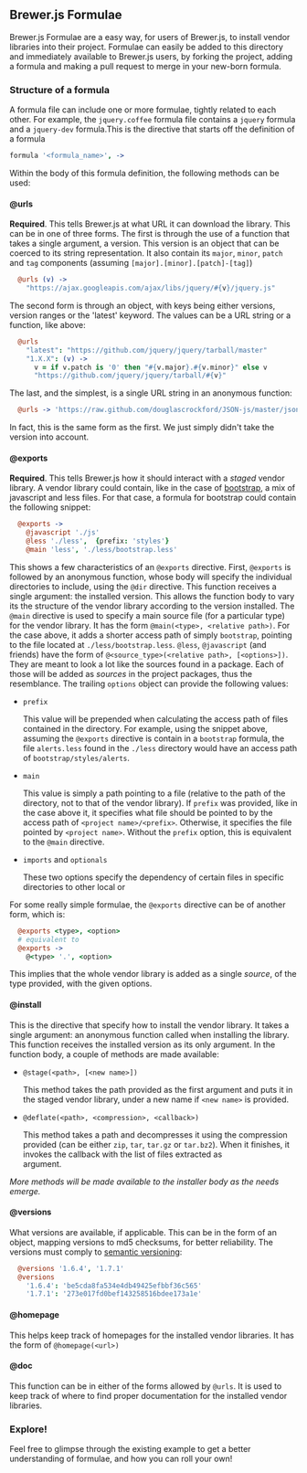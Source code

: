 ## Brewer.js Formulae

Brewer.js Formulae are a easy way, for users of Brewer.js, to install vendor libraries 
into their project. Formulae can easily be added to this directory and immediately
available to Brewer.js users, by forking the project, adding a formula and making a pull
request to merge in your new-born formula.

### Structure of a formula

A formula file can include one or more formulae, tightly related to each other. For example,
the `jquery.coffee` formula file contains a `jquery` formula and a `jquery-dev` formula.This is the directive that starts off the definition of a formula

```coffeescript
formula '<formula_name>', ->
```

Within the body of this formula definition, the following methods can be used:
  
#### @urls 

  **Required**. This tells Brewer.js at what URL it can download the library. This can be in one of three 
  forms. The first is through the use of a function that takes a single argument, a version. This version 
  is an object that can be coerced to its string representation. It also contain its `major`, `minor`, 
  `patch` and `tag` components (assuming `[major].[minor].[patch]-[tag]`)

```coffeescript
  @urls (v) ->
    "https://ajax.googleapis.com/ajax/libs/jquery/#{v}/jquery.js"
```

  The second form is through an object, with keys being either versions, version ranges or the 'latest'
  keyword. The values can be a URL string or a function, like above:
  
```coffeescript
  @urls
    "latest": "https://github.com/jquery/jquery/tarball/master"
    "1.X.X": (v) ->
      v = if v.patch is '0' then "#{v.major}.#{v.minor}" else v
      "https://github.com/jquery/jquery/tarball/#{v}"
```

  The last, and the simplest, is a single URL string in an anonymous function:
  
```coffeescript
  @urls -> 'https://raw.github.com/douglascrockford/JSON-js/master/json2.js'
```

  In fact, this is the same form as the first. We just simply didn't take the version into account.

#### @exports

  **Required**. This tells Brewer.js how it should interact with a *staged* vendor library. A vendor
  library could contain, like in the case of [bootstrap][2], a mix of javascript and less files. For that case,
  a formula for bootstrap could contain the following snippet:

```coffeescript
  @exports ->
    @javascript './js'
    @less './less',  {prefix: 'styles'}
    @main 'less', './less/bootstrap.less'
```
          
  This shows a few characteristics of an `@exports` directive. First, `@exports` is followed by an anonymous
  function, whose body will specify the individual directories to include, using the `@dir` directive. This
  function receives a single argument: the installed version. This allows the function body to vary its
  the structure of the vendor library according to the version installed.
  The `@main` directive is used to specify a main source file (for a particular type) for the vendor library. It
  has the form `@main(<type>, <relative path>)`. For the case above, it adds a shorter access path 
  of simply `bootstrap`, pointing to the file located at `./less/bootstrap.less`. `@less`, `@javascript` (and 
  friends) have the form of `@<source_type>(<relative path>, [<options>])`. They are meant to look a lot like
  the sources found in a package. Each of those will be added as *sources* in the project packages, thus 
  the resemblance. The trailing `options` object can provide the following values:
  
  * `prefix`
  
    This value will be prepended when calculating the access path of files contained in the directory. For 
    example, using the snippet above, assuming the `@exports` directive is contain in a `bootstrap` formula, the  
    file `alerts.less` found in the `./less` directory would have an access path of `bootstrap/styles/alerts`.
  
  * `main`
  
    This value is simply a path pointing to a file (relative to the path of the directory, not to that of the 
    vendor library). If `prefix` was provided, like in the case above it, it specifies what file should be
    pointed to by the access path of `<project name>/<prefix>`. Otherwise, it specifies the file pointed by
    `<project name>`. Without the `prefix` option, this is equivalent to the `@main` directive.
    
  * `imports` and `optionals`
  
    These two options specify the dependency of certain files in specific directories to other local or
  
  For some really simple formulae, the `@exports` directive can be of another form, which is:
  
```coffeescript
  @exports <type>, <option>
  # equivalent to
  @exports ->
    @<type> '.', <option>
```

  This implies that the whole vendor library is added as a single *source*, of the type provided, with the given 
  options.

#### @install

  This is the directive that specify how to install the vendor library. It takes a single argument: an anonymous
  function called when installing the library. This function receives the installed version as its only argument.
  In the function body, a couple of methods are made available: 
  
  * `@stage(<path>, [<new name>])`
    
    This method takes the path provided as the first argument and puts it in the staged vendor library, under a 
    new name if `<new name>` is provided.
      
  * `@deflate(<path>, <compression>, <callback>)`
    
    This method takes a path and decompresses it using the compression provided (can be either `zip`, `tar`,
    `tar.gz` or `tar.bz2`). When it finishes, it invokes the callback with the list of files extracted as  
    argument.
    
  *More methods will be made available to the installer body as the needs emerge.*

#### @versions

  What versions are available, if applicable. This can be in the form of an object, mapping versions to md5 
  checksums, for better reliability. The versions must comply to [semantic versioning][1]:
  
```coffeescript
  @versions '1.6.4', '1.7.1'
  @versions
    '1.6.4': 'be5cda8fa534e4db49425efbbf36c565'
    '1.7.1': '273e017fd0bef143258516bdee173a1e'
```

#### @homepage

  This helps keep track of homepages for the installed vendor libraries. It has the form of `@homepage(<url>)`

#### @doc

  This function can be in either of the forms allowed by `@urls`. It is used to keep
  track of where to find proper documentation for the installed vendor libraries.
  
### Explore!

Feel free to glimpse through the existing example to get a better understanding of formulae, and how you can
roll your own!

[1]: http://semver.org/
[2]: http://twitter.github.com/bootstrap/